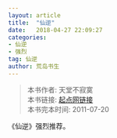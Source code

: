 ```yaml
---
layout: article
title:  "仙逆"
date:   2018-04-27 22:09:27
categories:
- 仙逆
- 强烈
tag: 仙逆
author: 荒岛书生
---
```


> 本书作者:  天堂不寂寞  
> 本书链接:  [起点网链接](https://book.qidian.com/info/1209977)  
> 本书完本时间: 2011-07-20

《仙逆》强烈推荐。
<!---more--->
